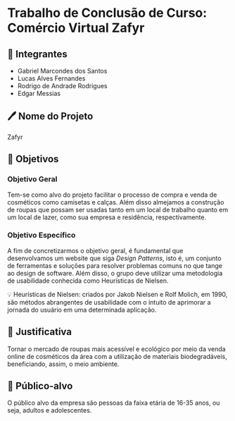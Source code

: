 
# Trabalho de Conclusão de Curso: Comércio Virtual Zafyr

## 👥 Integrantes

- Gabriel Marcondes dos Santos
- Lucas Alves Fernandes
- Rodrigo de Andrade Rodrigues
- Edgar Messias

## 🖊️ Nome do Projeto

Zafyr

## 🔭 Objetivos

### Objetivo Geral

Tem-se como alvo do projeto facilitar o processo de compra e venda de cosméticos como camisetas e calças. Além disso almejamos a construção de roupas que possam ser usadas tanto em um local de trabalho quanto em um local de lazer, como sua empresa e residência, respectivamente.

### Objetivo Específico

A fim de concretizarmos o objetivo geral, é fundamental que desenvolvamos um website que siga *Design Patterns*, isto é, um conjunto de ferramentas e soluções para resolver problemas comuns no que tange ao design de software. Além disso, o grupo deve utilizar uma metodologia de usabilidade conhecida como Heurísticas de Nielsen.

<aside>
💡 Heurísticas de Nielsen: criados por Jakob Nielsen e Rolf Molich, em 1990, são métodos abrangentes de usabilidade com o intuito de aprimorar a jornada do usuário em uma determinada aplicação.

</aside>

## 🔎 Justificativa

Tornar o mercado de roupas mais acessível e ecológico por meio da venda online de cosméticos da área com a utilização de materiais biodegradáveis, beneficiando, assim, o meio ambiente.

## 🎯 Público-alvo

O público alvo da empresa são pessoas da faixa etária de 16-35 anos, ou seja, adultos e adolescentes.
